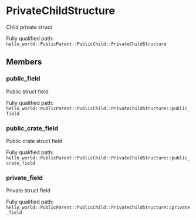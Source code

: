 # PrivateChildStructure

Child private struct


Fully qualified path: `hello_world::PublicParent::PublicChild::PrivateChildStructure`

## Members

### public_field

Public struct field

Fully qualified path: `hello_world::PublicParent::PublicChild::PrivateChildStructure::public_field`


### public_crate_field

Public crate struct field

Fully qualified path: `hello_world::PublicParent::PublicChild::PrivateChildStructure::public_crate_field`


### private_field

Private struct field

Fully qualified path: `hello_world::PublicParent::PublicChild::PrivateChildStructure::private_field`


